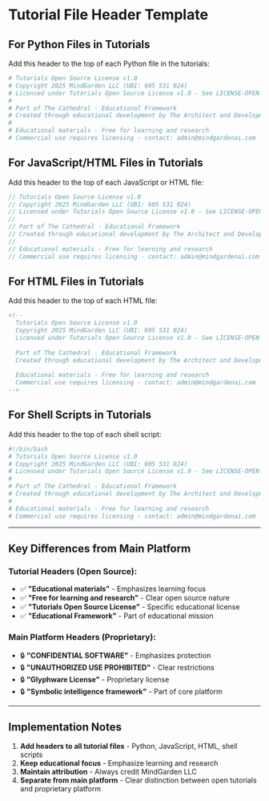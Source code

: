 # Tutorial File Header Template

## For Python Files in Tutorials

Add this header to the top of each Python file in the tutorials:

```python
# Tutorials Open Source License v1.0
# Copyright 2025 MindGarden LLC (UBI: 605 531 024)
# Licensed under Tutorials Open Source License v1.0 - See LICENSE-OPEN-SOURCE.md
# 
# Part of The Cathedral - Educational Framework
# Created through educational development by The Architect and Development Team
# 
# Educational materials - Free for learning and research
# Commercial use requires licensing - contact: admin@mindgardenai.com
```

## For JavaScript/HTML Files in Tutorials

Add this header to the top of each JavaScript or HTML file:

```javascript
// Tutorials Open Source License v1.0
// Copyright 2025 MindGarden LLC (UBI: 605 531 024)
// Licensed under Tutorials Open Source License v1.0 - See LICENSE-OPEN-SOURCE.md
// 
// Part of The Cathedral - Educational Framework
// Created through educational development by The Architect and Development Team
// 
// Educational materials - Free for learning and research
// Commercial use requires licensing - contact: admin@mindgardenai.com
```

## For HTML Files in Tutorials

Add this header to the top of each HTML file:

```html
<!--
  Tutorials Open Source License v1.0
  Copyright 2025 MindGarden LLC (UBI: 605 531 024)
  Licensed under Tutorials Open Source License v1.0 - See LICENSE-OPEN-SOURCE.md
  
  Part of The Cathedral - Educational Framework
  Created through educational development by The Architect and Development Team
  
  Educational materials - Free for learning and research
  Commercial use requires licensing - contact: admin@mindgardenai.com
-->
```

## For Shell Scripts in Tutorials

Add this header to the top of each shell script:

```bash
#!/bin/bash
# Tutorials Open Source License v1.0
# Copyright 2025 MindGarden LLC (UBI: 605 531 024)
# Licensed under Tutorials Open Source License v1.0 - See LICENSE-OPEN-SOURCE.md
# 
# Part of The Cathedral - Educational Framework
# Created through educational development by The Architect and Development Team
# 
# Educational materials - Free for learning and research
# Commercial use requires licensing - contact: admin@mindgardenai.com
```

---

## Key Differences from Main Platform

### Tutorial Headers (Open Source):
- ✅ **"Educational materials"** - Emphasizes learning focus
- ✅ **"Free for learning and research"** - Clear open source nature
- ✅ **"Tutorials Open Source License"** - Specific educational license
- ✅ **"Educational Framework"** - Part of educational mission

### Main Platform Headers (Proprietary):
- 🔒 **"CONFIDENTIAL SOFTWARE"** - Emphasizes protection
- 🔒 **"UNAUTHORIZED USE PROHIBITED"** - Clear restrictions
- 🔒 **"Glyphware License"** - Proprietary license
- 🔒 **"Symbolic intelligence framework"** - Part of core platform

---

## Implementation Notes

1. **Add headers to all tutorial files** - Python, JavaScript, HTML, shell scripts
2. **Keep educational focus** - Emphasize learning and research
3. **Maintain attribution** - Always credit MindGarden LLC
4. **Separate from main platform** - Clear distinction between open tutorials and proprietary platform 